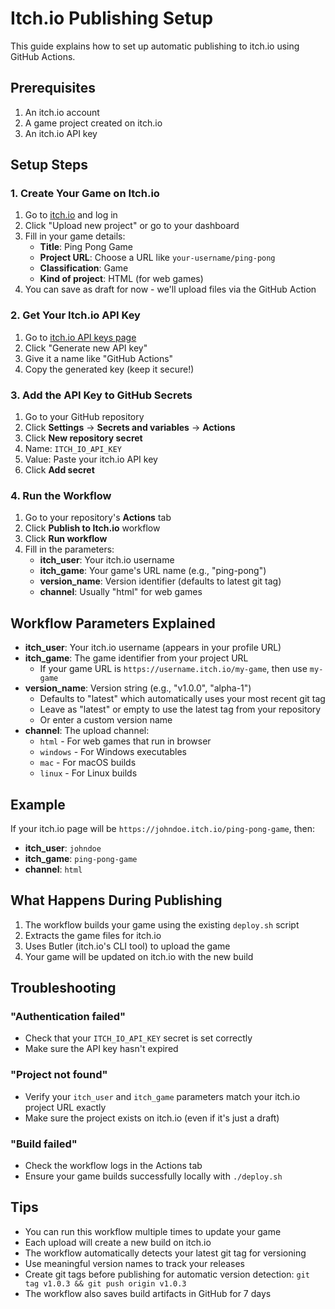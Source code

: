 # Itch.io Publishing Setup

This guide explains how to set up automatic publishing to itch.io using GitHub Actions.

## Prerequisites

1. An itch.io account
2. A game project created on itch.io
3. An itch.io API key

## Setup Steps

### 1. Create Your Game on Itch.io

1. Go to [itch.io](https://itch.io) and log in
2. Click "Upload new project" or go to your dashboard
3. Fill in your game details:
   - **Title**: Ping Pong Game
   - **Project URL**: Choose a URL like `your-username/ping-pong`
   - **Classification**: Game
   - **Kind of project**: HTML (for web games)
4. You can save as draft for now - we'll upload files via the GitHub Action

### 2. Get Your Itch.io API Key

1. Go to [itch.io API keys page](https://itch.io/user/settings/api-keys)
2. Click "Generate new API key"
3. Give it a name like "GitHub Actions"
4. Copy the generated key (keep it secure!)

### 3. Add the API Key to GitHub Secrets

1. Go to your GitHub repository
2. Click **Settings** → **Secrets and variables** → **Actions**
3. Click **New repository secret**
4. Name: `ITCH_IO_API_KEY`
5. Value: Paste your itch.io API key
6. Click **Add secret**

### 4. Run the Workflow

1. Go to your repository's **Actions** tab
2. Click **Publish to Itch.io** workflow
3. Click **Run workflow**
4. Fill in the parameters:
   - **itch_user**: Your itch.io username
   - **itch_game**: Your game's URL name (e.g., "ping-pong")
   - **version_name**: Version identifier (defaults to latest git tag)
   - **channel**: Usually "html" for web games

## Workflow Parameters Explained

- **itch_user**: Your itch.io username (appears in your profile URL)
- **itch_game**: The game identifier from your project URL
  - If your game URL is `https://username.itch.io/my-game`, then use `my-game`
- **version_name**: Version string (e.g., "v1.0.0", "alpha-1")
  - Defaults to "latest" which automatically uses your most recent git tag
  - Leave as "latest" or empty to use the latest tag from your repository
  - Or enter a custom version name
- **channel**: The upload channel:
  - `html` - For web games that run in browser
  - `windows` - For Windows executables
  - `mac` - For macOS builds
  - `linux` - For Linux builds

## Example

If your itch.io page will be `https://johndoe.itch.io/ping-pong-game`, then:
- **itch_user**: `johndoe`
- **itch_game**: `ping-pong-game`
- **channel**: `html`

## What Happens During Publishing

1. The workflow builds your game using the existing `deploy.sh` script
2. Extracts the game files for itch.io
3. Uses Butler (itch.io's CLI tool) to upload the game
4. Your game will be updated on itch.io with the new build

## Troubleshooting

### "Authentication failed"
- Check that your `ITCH_IO_API_KEY` secret is set correctly
- Make sure the API key hasn't expired

### "Project not found"
- Verify your `itch_user` and `itch_game` parameters match your itch.io project URL exactly
- Make sure the project exists on itch.io (even if it's just a draft)

### "Build failed"
- Check the workflow logs in the Actions tab
- Ensure your game builds successfully locally with `./deploy.sh`

## Tips

- You can run this workflow multiple times to update your game
- Each upload will create a new build on itch.io
- The workflow automatically detects your latest git tag for versioning
- Use meaningful version names to track your releases
- Create git tags before publishing for automatic version detection: `git tag v1.0.3 && git push origin v1.0.3`
- The workflow also saves build artifacts in GitHub for 7 days